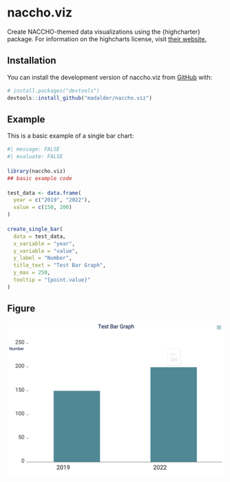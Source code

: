 
<!-- README.md is generated from README.Rmd. Please edit that file -->

# naccho.viz

<!-- badges: start -->
<!-- badges: end -->

Create NACCHO-themed data visualizations using the {highcharter}
package. For information on the highcharts license, visit [their
website.](https://shop.highcharts.com/?gad_source=1&gclid=CjwKCAjwmYCzBhA6EiwAxFwfgGobLdIzZ30MDAVCQyV65AQT8dhWcVyxd6IkG4ikps4zGrXAQvFkLhoCtzsQAvD_BwE)

## Installation

You can install the development version of naccho.viz from
[GitHub](https://github.com/) with:

``` r
# install.packages("devtools")
devtools::install_github("madalder/naccho.viz")
```

## Example

This is a basic example of a single bar chart:

``` r
#| message: FALSE
#| evaluate: FALSE

library(naccho.viz)
## basic example code

test_data <- data.frame(
  year = c("2019", "2022"),
  value = c(150, 200)
)

create_single_bar(
  data = test_data,
  x_variable = "year",
  y_variable = "value",
  y_label = "Number",
  title_text = "Test Bar Graph",
  y_max = 250,
  tooltip = "{point.value}"
)
```

## Figure

![](man/figures/bar_example.png)
